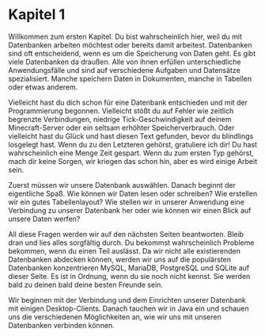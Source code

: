 # Kapitel 1

Willkommen zum ersten Kapitel. Du bist wahrscheinlich hier, weil du mit Datenbanken arbeiten möchtest oder bereits damit arbeitest.
Datenbanken sind oft entscheidend, wenn es um die Speicherung von Daten geht. Es gibt viele Datenbanken da draußen. Alle von ihnen
erfüllen unterschiedliche Anwendungsfälle und sind auf verschiedene Aufgaben und Datensätze spezialisiert. Manche speichern Daten in Dokumenten, manche in
Tabellen oder etwas anderem.

Vielleicht hast du dich schon für eine Datenbank entschieden und mit der Programmierung begonnen. Vielleicht stößt du auf Fehler wie zeitlich begrenzte
Verbindungen, niedrige Tick-Geschwindigkeit auf deinem Minecraft-Server oder ein seltsam erhöhter Speicherverbrauch. Oder vielleicht hast du Glück
und hast diesen Text gefunden, bevor du blindlings losgelegt hast. Wenn du zu den Letzteren gehörst, gratuliere ich dir!
Du hast wahrscheinlich eine Menge Zeit gespart. Wenn du zum ersten Typ gehörst, mach dir keine Sorgen, wir kriegen das schon hin, aber es wird
einige Arbeit sein.

Zuerst müssen wir unsere Datenbank auswählen. Danach beginnt der eigentliche Spaß. Wie können wir Daten lesen oder schreiben? Wie erstellen wir
ein gutes Tabellenlayout? Wie stellen wir in unserer Anwendung eine Verbindung zu unserer Datenbank her oder wie können wir einen Blick auf unsere Daten werfen?

All diese Fragen werden wir auf den nächsten Seiten beantworten. Bleib dran und lies alles sorgfältig durch. Du bekommst wahrscheinlich
Probleme bekommen, wenn du einen Teil auslässt. Da wir nicht alle existierenden Datenbanken abdecken können, werden wir uns auf die populärsten Datenbanken konzentrieren
MySQL, MariaDB, PostgreSQL und SQLite auf dieser Seite. Es ist in Ordnung, wenn du sie noch nicht kennst. Sie werden bald zu deinen 
bald deine besten Freunde sein.

Wir beginnen mit der Verbindung und dem Einrichten unserer Datenbank mit einigen Desktop-Clients. Danach tauchen wir in Java ein 
und schauen uns die verschiedenen Möglichkeiten an, wie wir uns mit unseren Datenbanken verbinden können.
